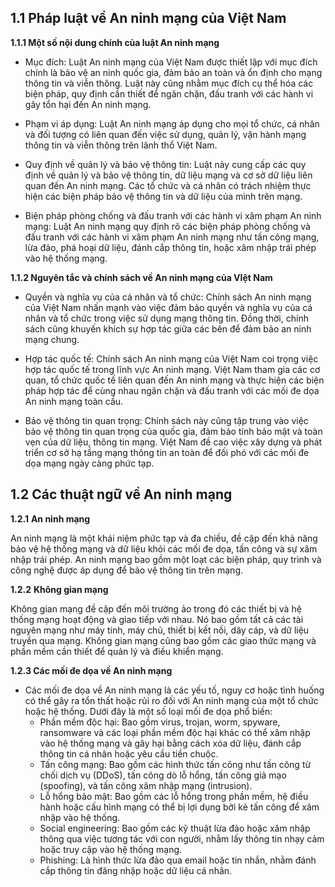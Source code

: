 ## 1.1 **Pháp luật về An ninh mạng của Việt Nam**

**1.1.1 Một số nội dung chính của luật An ninh mạng**
- Mục đích: Luật An ninh mạng của Việt Nam được thiết lập với mục đích chính là bảo vệ an ninh quốc gia, đảm bảo an toàn và ổn định cho mạng thông tin và viễn thông. Luật này cũng nhằm mục đích cụ thể hóa các biện pháp, quy định cần thiết để ngăn chặn, đấu tranh với các hành vi gây tổn hại đến An ninh mạng.

-  Phạm vi áp dụng: Luật An ninh mạng áp dụng cho mọi tổ chức, cá nhân và đối tượng có liên quan đến việc sử dụng, quản lý, vận hành mạng thông tin và viễn thông trên lãnh thổ Việt Nam.

- Quy định về quản lý và bảo vệ thông tin: Luật này cung cấp các quy định về quản lý và bảo vệ thông tin, dữ liệu mạng và cơ sở dữ liệu liên quan đến An ninh mạng. Các tổ chức và cá nhân có trách nhiệm thực hiện các biện pháp bảo vệ thông tin và dữ liệu của mình trên mạng.

- Biện pháp phòng chống và đấu tranh với các hành vi xâm phạm An ninh mạng: Luật An ninh mạng quy định rõ các biện pháp phòng chống và đấu tranh với các hành vi xâm phạm An ninh mạng như tấn công mạng, lừa đảo, phá hoại dữ liệu, đánh cắp thông tin, hoặc xâm nhập trái phép vào hệ thống mạng.

**1.1.2 Nguyên tắc và chính sách về An ninh mạng của VIệt Nam** 
- Quyền và nghĩa vụ của cá nhân và tổ chức: Chính sách An ninh mạng của Việt Nam nhấn mạnh vào việc đảm bảo quyền và nghĩa vụ của cá nhân và tổ chức trong việc sử dụng mạng thông tin. Đồng thời, chính sách cũng khuyến khích sự hợp tác giữa các bên để đảm bảo an ninh mạng chung.

- Hợp tác quốc tế: Chính sách An ninh mạng của Việt Nam coi trọng việc hợp tác quốc tế trong lĩnh vực An ninh mạng. Việt Nam tham gia các cơ quan, tổ chức quốc tế liên quan đến An ninh mạng và thực hiện các biện pháp hợp tác để cùng nhau ngăn chặn và đấu tranh với các mối đe dọa An ninh mạng toàn cầu.

- Bảo vệ thông tin quan trọng: Chính sách này cũng tập trung vào việc bảo vệ thông tin quan trọng của quốc gia, đảm bảo tính bảo mật và toàn vẹn của dữ liệu, thông tin mạng. Việt Nam đề cao việc xây dựng và phát triển cơ sở hạ tầng mạng thông tin an toàn để đối phó với các mối đe dọa mạng ngày càng phức tạp.

## **1.2** **Các thuật ngữ về An ninh mạng**

**1.2.1** **An ninh mạng**

An ninh mạng là một khái niệm phức tạp và đa chiều, đề cập đến khả năng bảo vệ hệ thống mạng và dữ liệu khỏi các mối đe dọa, tấn công và sự xâm nhập trái phép. An ninh mạng bao gồm một loạt các biện pháp, quy trình và công nghệ được áp dụng để bảo vệ thông tin trên mạng.

**1.2.2** **Không gian mạng**

Không gian mạng đề cập đến môi trường ảo trong đó các thiết bị và hệ thống mạng hoạt động và giao tiếp với nhau. Nó bao gồm tất cả các tài nguyên mạng như máy tính, máy chủ, thiết bị kết nối, dây cáp, và dữ liệu truyền qua mạng. Không gian mạng cũng bao gồm các giao thức mạng và phần mềm cần thiết để quản lý và điều khiển mạng.

**1.2.3 Các mối đe dọa về An ninh mạng**

- Các mối đe dọa về An ninh mạng là các yếu tố, nguy cơ hoặc tình huống có thể gây ra tổn thất hoặc rủi ro đối với An ninh mạng của một tổ chức hoặc hệ thống. Dưới đây là một số loại mối đe dọa phổ biến:
    - Phần mềm độc hại: Bao gồm virus, trojan, worm, spyware, ransomware và các loại phần mềm độc hại khác có thể xâm nhập vào hệ thống mạng và gây hại bằng cách xóa dữ liệu, đánh cắp thông tin cá nhân hoặc yêu cầu tiền chuộc.
    - Tấn công mạng: Bao gồm các hình thức tấn công như tấn công từ chối dịch vụ (DDoS), tấn công dò lỗ hổng, tấn công giả mạo (spoofing), và tấn công xâm nhập mạng (intrusion).
    - Lỗ hổng bảo mật: Bao gồm các lỗ hổng trong phần mềm, hệ điều hành hoặc cấu hình mạng có thể bị lợi dụng bởi kẻ tấn công để xâm nhập vào hệ thống.
    - Social engineering: Bao gồm các kỹ thuật lừa đảo hoặc xâm nhập thông qua việc tương tác với con người, nhằm lấy thông tin nhạy cảm hoặc truy cập vào hệ thống mạng.
	- Phishing: Là hình thức lừa đảo qua email hoặc tin nhắn, nhằm đánh cắp thông tin đăng nhập hoặc dữ liệu cá nhân.